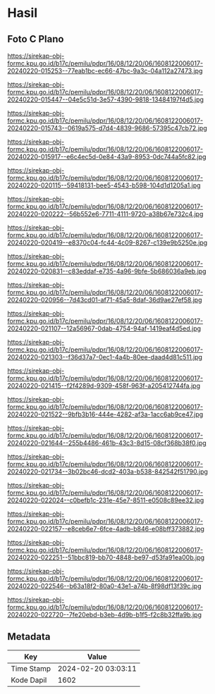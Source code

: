 # Hasil

## Foto C Plano

https://sirekap-obj-formc.kpu.go.id/b17c/pemilu/pdpr/16/08/12/20/06/1608122006017-20240220-015253--77eab1bc-ec66-47bc-9a3c-04a112a27473.jpg

https://sirekap-obj-formc.kpu.go.id/b17c/pemilu/pdpr/16/08/12/20/06/1608122006017-20240220-015447--04e5c51d-3e57-4390-9818-13484197f4d5.jpg

https://sirekap-obj-formc.kpu.go.id/b17c/pemilu/pdpr/16/08/12/20/06/1608122006017-20240220-015743--0619a575-d7d4-4839-9686-57395c47cb72.jpg

https://sirekap-obj-formc.kpu.go.id/b17c/pemilu/pdpr/16/08/12/20/06/1608122006017-20240220-015917--e6c4ec5d-0e84-43a9-8953-0dc744a5fc82.jpg

https://sirekap-obj-formc.kpu.go.id/b17c/pemilu/pdpr/16/08/12/20/06/1608122006017-20240220-020115--59418131-bee5-4543-b598-104d1d1205a1.jpg

https://sirekap-obj-formc.kpu.go.id/b17c/pemilu/pdpr/16/08/12/20/06/1608122006017-20240220-020222--56b552e6-7711-4111-9720-a38b67e732c4.jpg

https://sirekap-obj-formc.kpu.go.id/b17c/pemilu/pdpr/16/08/12/20/06/1608122006017-20240220-020419--e8370c04-fc44-4c09-8267-c139e9b5250e.jpg

https://sirekap-obj-formc.kpu.go.id/b17c/pemilu/pdpr/16/08/12/20/06/1608122006017-20240220-020831--c83eddaf-e735-4a96-9bfe-5b686036a9eb.jpg

https://sirekap-obj-formc.kpu.go.id/b17c/pemilu/pdpr/16/08/12/20/06/1608122006017-20240220-020956--7d43cd01-af71-45a5-8daf-36d9ae27ef58.jpg

https://sirekap-obj-formc.kpu.go.id/b17c/pemilu/pdpr/16/08/12/20/06/1608122006017-20240220-021107--12a56967-0dab-4754-94af-1419eaf4d5ed.jpg

https://sirekap-obj-formc.kpu.go.id/b17c/pemilu/pdpr/16/08/12/20/06/1608122006017-20240220-021303--f36d37a7-0ec1-4a4b-80ee-daad4d81c511.jpg

https://sirekap-obj-formc.kpu.go.id/b17c/pemilu/pdpr/16/08/12/20/06/1608122006017-20240220-021415--f2f4289d-9309-458f-963f-a205412744fa.jpg

https://sirekap-obj-formc.kpu.go.id/b17c/pemilu/pdpr/16/08/12/20/06/1608122006017-20240220-021522--9bfb3b16-444e-4282-af3a-1acc6ab9ce47.jpg

https://sirekap-obj-formc.kpu.go.id/b17c/pemilu/pdpr/16/08/12/20/06/1608122006017-20240220-021644--255b4486-461b-43c3-8d15-08cf368b38f0.jpg

https://sirekap-obj-formc.kpu.go.id/b17c/pemilu/pdpr/16/08/12/20/06/1608122006017-20240220-021734--3b02bc46-dcd2-403a-b538-842542f51790.jpg

https://sirekap-obj-formc.kpu.go.id/b17c/pemilu/pdpr/16/08/12/20/06/1608122006017-20240220-022024--c0befb1c-231e-45e7-8511-e0508c89ee32.jpg

https://sirekap-obj-formc.kpu.go.id/b17c/pemilu/pdpr/16/08/12/20/06/1608122006017-20240220-022157--e8ceb6e7-6fce-4adb-b846-e08bff373882.jpg

https://sirekap-obj-formc.kpu.go.id/b17c/pemilu/pdpr/16/08/12/20/06/1608122006017-20240220-022251--51bbc819-bb70-4848-be97-d53fa91ea00b.jpg

https://sirekap-obj-formc.kpu.go.id/b17c/pemilu/pdpr/16/08/12/20/06/1608122006017-20240220-022546--b63a18f2-80a0-43e1-a74b-8f98df13f39c.jpg

https://sirekap-obj-formc.kpu.go.id/b17c/pemilu/pdpr/16/08/12/20/06/1608122006017-20240220-022720--7fe20ebd-b3eb-4d9b-b1f5-f2c8b32ffa9b.jpg


## Metadata

| Key        | Value               |
| ---------- | ------------------- |
| Time Stamp | 2024-02-20 03:03:11 |
| Kode Dapil | 1602                |



